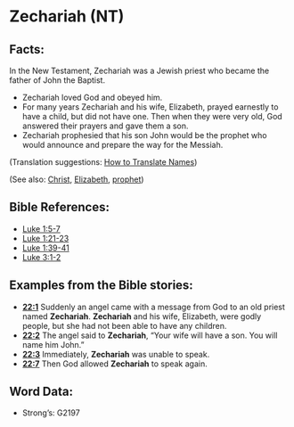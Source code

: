 # Zechariah (NT)

## Facts:

In the New Testament, Zechariah was a Jewish priest who became the father of John the Baptist.

* Zechariah loved God and obeyed him.
* For many years Zechariah and his wife, Elizabeth, prayed earnestly to have a child, but did not have one. Then when they were very old, God answered their prayers and gave them a son.
* Zechariah prophesied that his son John would be the prophet who would announce and prepare the way for the Messiah.

(Translation suggestions: [How to Translate Names](../../translate/translate-names))

(See also: [Christ](../kt/christ.md), [Elizabeth](../names/elizabeth.md), [prophet](../kt/prophet.md))

## Bible References:

* [Luke 1:5-7](rc://en/tn/help/luk/01/05)
* [Luke 1:21-23](rc://en/tn/help/luk/01/21)
* [Luke 1:39-41](rc://en/tn/help/luk/01/39)
* [Luke 3:1-2](rc://en/tn/help/luk/03/01)

## Examples from the Bible stories:

* __[22:1](rc://en/tn/help/obs/22/01)__ Suddenly an angel came with a message from God to an old priest named __Zechariah__. __Zechariah__ and his wife, Elizabeth, were godly people, but she had not been able to have any children.
* __[22:2](rc://en/tn/help/obs/22/02)__ The angel said to __Zechariah__, “Your wife will have a son. You will name him John.”
* __[22:3](rc://en/tn/help/obs/22/03)__ Immediately, __Zechariah__ was unable to speak.
* __[22:7](rc://en/tn/help/obs/22/07)__ Then God allowed __Zechariah__ to speak again.

## Word Data:

* Strong’s: G2197
